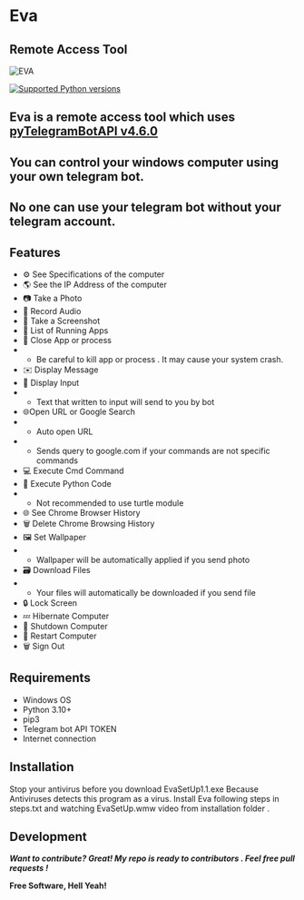 # Eva 
## Remote Access Tool
![EVA](https://telegra.ph/file/6c7e106d2e96052df3200.png)

[![Supported Python versions](https://img.shields.io/pypi/pyversions/pyTelegramBotAPI.svg)](https://pypi.python.org/pypi/pyTelegramBotAPI)

## Eva is a  remote access tool which uses [pyTelegramBotAPI v4.6.0](https://github.com/eternnoir/pyTelegramBotAPI)
## You can control your windows computer using your own telegram bot.
## No one can use your telegram bot without your telegram account.
## Features

- ⚙️ See Specifications  of the computer
- 🌎 See the IP Address of the computer
- 📷 Take a Photo
- 🎤 Record Audio
- 👀 Take a Screenshot
- 📱 List of Running Apps
- 📱 Close App or process
- - Be careful to kill app or process . It may cause your system crash.
- ✉️ Display Message
- 📩 Display Input
- - Text that written to input will send to you by bot
- 🌐Open URL or Google Search
- - Auto open URL 
- - Sends query to google.com if your commands are not  specific commands 
- 💻 Execute Cmd Command
- 🐍 Execute Python Code
- - Not recommended to use turtle module 
- 🌐 See Chrome Browser History 
- 🗑 Delete Chrome Browsing History
- 🖼 Set Wallpaper
- - Wallpaper will be automatically applied if you send photo 
- 🗃 ️Download Files
- - Your files will automatically be downloaded if you send file
- 🔒 Lock Screen
- 💤 Hibernate Computer
- 🔌 Shutdown Computer
- 🔄  Restart Computer
- 🗑 Sign Out


## Requirements
- Windows OS
- Python 3.10+
- pip3
- Telegram bot API TOKEN
- Internet connection

## Installation
Stop your antivirus before you download EvaSetUp1.1.exe
Because Antiviruses detects this program as a virus.
Install Eva following steps in steps.txt and watching EvaSetUp.wmw video from installation folder .


## Development

***Want to contribute? Great!
My repo is ready to contributors .
Feel free pull requests !***


**Free Software, Hell Yeah!**

